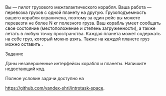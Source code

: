 Вы — пилот грузового межгалактического корабля. Ваша работа — перевозка грузов с одной планету на другую. Грузоподъемность вашего корабля ограничена, поэтому за один рейс вы можете перевезти не более N кг полезного груза. Ваш корабль умеет сообщать свое состояние (местоположение и степень загруженности), а также летать в любую точку пространства. Каждая планета может содержать на себе груз, который можно взять. Также на каждой планете груз можно оставить .

Задание

Даны незавершенные интерфейсы корабля и планеты. Напишите недостающий код.

Полное условие задачи доступно на

https://github.com/yandex-shri/introtask-space.
